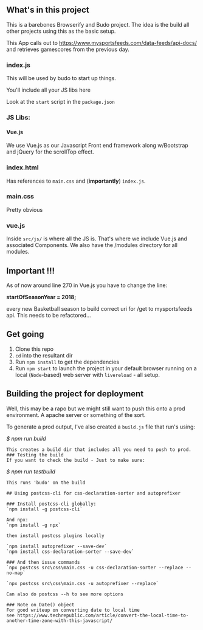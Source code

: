## What's in this project
This is a barebones Browserify and Budo project. The idea is the build all other projects using this as the basic setup.

This App calls out to https://www.mysportsfeeds.com/data-feeds/api-docs/ and retrieves gamescores
from the previous day.
### index.js
This will be used by budo to start up things.

You'll include all your JS libs here

Look at the `start` script in the `package.json`

### JS Libs:
#### Vue.js
We use Vue.js as our Javascript Front end framework along w/Bootstrap and jQuery for the scrollTop
effect.

### index.html
Has references to `main.css` and (**importantly**) `index.js`.

### main.css
Pretty obvious

### vue.js
Inside `src/js/` is where all the JS is. That's where we include Vue.js and associated Components. We also have the /modules directory for all modules.

## Important !!!
As of now around line 270 in Vue.js you have to change the line:

**startOfSeasonYear = 2018;**

every new Basketball season to build correct uri for /get to mysportsfeeds api. This needs to be refactored...

## Get going
1. Clone this repo
2. `cd` into the resultant dir
3. Run `npm install` to get the dependencies
4. Run `npm start` to launch the project in your default browser running on a local (`Node`-based) web server with `livereload` - all setup.

## Building the project for deployment
Well, this may be a rapo but we might still want to push this onto a prod environment. A apache server or something of the sort.

To generate a prod output, I've also created a `build.js` file that run's using:

*$ npm run build*

```
This creates a build dir that includes all you need to push to prod.
### Testing the build
If you want to check the build - Just to make sure:
```
*$ npm run testbuild*
```
This runs 'budo' on the build

## Using postcss-cli for css-declaration-sorter and autoprefixer

### Install postcss-cli globally:
`npm install -g postcss-cli`

And npx:
`npm install -g npx`

then install postcss plugins locally 

`npm install autoprefixer --save-dev`
`npm install css-declaration-sorter --save-dev`

### And then issue commands 
`npx postcss src\css\main.css -u css-declaration-sorter --replace --no-map`

`npx postcss src\css\main.css -u autoprefixer --replace`

Can also do postcss --h to see more options

### Note on Date() object
For good writeup on converting date to local time 
see https://www.techrepublic.com/article/convert-the-local-time-to-another-time-zone-with-this-javascript/

